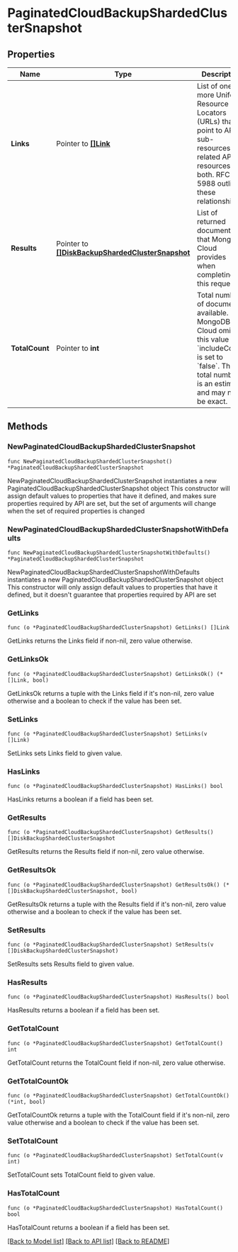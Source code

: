 # PaginatedCloudBackupShardedClusterSnapshot

## Properties

Name | Type | Description | Notes
------------ | ------------- | ------------- | -------------
**Links** | Pointer to [**[]Link**](Link.md) | List of one or more Uniform Resource Locators (URLs) that point to API sub-resources, related API resources, or both. RFC 5988 outlines these relationships. | [optional] [readonly] 
**Results** | Pointer to [**[]DiskBackupShardedClusterSnapshot**](DiskBackupShardedClusterSnapshot.md) | List of returned documents that MongoDB Cloud provides when completing this request. | [optional] [readonly] 
**TotalCount** | Pointer to **int** | Total number of documents available. MongoDB Cloud omits this value if &#x60;includeCount&#x60; is set to &#x60;false&#x60;. The total number is an estimate and may not be exact. | [optional] [readonly] 

## Methods

### NewPaginatedCloudBackupShardedClusterSnapshot

`func NewPaginatedCloudBackupShardedClusterSnapshot() *PaginatedCloudBackupShardedClusterSnapshot`

NewPaginatedCloudBackupShardedClusterSnapshot instantiates a new PaginatedCloudBackupShardedClusterSnapshot object
This constructor will assign default values to properties that have it defined,
and makes sure properties required by API are set, but the set of arguments
will change when the set of required properties is changed

### NewPaginatedCloudBackupShardedClusterSnapshotWithDefaults

`func NewPaginatedCloudBackupShardedClusterSnapshotWithDefaults() *PaginatedCloudBackupShardedClusterSnapshot`

NewPaginatedCloudBackupShardedClusterSnapshotWithDefaults instantiates a new PaginatedCloudBackupShardedClusterSnapshot object
This constructor will only assign default values to properties that have it defined,
but it doesn't guarantee that properties required by API are set

### GetLinks

`func (o *PaginatedCloudBackupShardedClusterSnapshot) GetLinks() []Link`

GetLinks returns the Links field if non-nil, zero value otherwise.

### GetLinksOk

`func (o *PaginatedCloudBackupShardedClusterSnapshot) GetLinksOk() (*[]Link, bool)`

GetLinksOk returns a tuple with the Links field if it's non-nil, zero value otherwise
and a boolean to check if the value has been set.

### SetLinks

`func (o *PaginatedCloudBackupShardedClusterSnapshot) SetLinks(v []Link)`

SetLinks sets Links field to given value.

### HasLinks

`func (o *PaginatedCloudBackupShardedClusterSnapshot) HasLinks() bool`

HasLinks returns a boolean if a field has been set.
### GetResults

`func (o *PaginatedCloudBackupShardedClusterSnapshot) GetResults() []DiskBackupShardedClusterSnapshot`

GetResults returns the Results field if non-nil, zero value otherwise.

### GetResultsOk

`func (o *PaginatedCloudBackupShardedClusterSnapshot) GetResultsOk() (*[]DiskBackupShardedClusterSnapshot, bool)`

GetResultsOk returns a tuple with the Results field if it's non-nil, zero value otherwise
and a boolean to check if the value has been set.

### SetResults

`func (o *PaginatedCloudBackupShardedClusterSnapshot) SetResults(v []DiskBackupShardedClusterSnapshot)`

SetResults sets Results field to given value.

### HasResults

`func (o *PaginatedCloudBackupShardedClusterSnapshot) HasResults() bool`

HasResults returns a boolean if a field has been set.
### GetTotalCount

`func (o *PaginatedCloudBackupShardedClusterSnapshot) GetTotalCount() int`

GetTotalCount returns the TotalCount field if non-nil, zero value otherwise.

### GetTotalCountOk

`func (o *PaginatedCloudBackupShardedClusterSnapshot) GetTotalCountOk() (*int, bool)`

GetTotalCountOk returns a tuple with the TotalCount field if it's non-nil, zero value otherwise
and a boolean to check if the value has been set.

### SetTotalCount

`func (o *PaginatedCloudBackupShardedClusterSnapshot) SetTotalCount(v int)`

SetTotalCount sets TotalCount field to given value.

### HasTotalCount

`func (o *PaginatedCloudBackupShardedClusterSnapshot) HasTotalCount() bool`

HasTotalCount returns a boolean if a field has been set.

[[Back to Model list]](../README.md#documentation-for-models) [[Back to API list]](../README.md#documentation-for-api-endpoints) [[Back to README]](../README.md)


